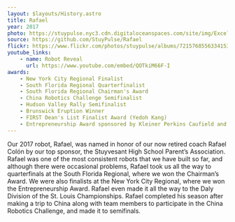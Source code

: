 ```yaml
---
layout: $layouts/History.astro
title: Rafael
year: 2017
photo: https://stuypulse.nyc3.cdn.digitaloceanspaces.com/site/img/Excelsior.JPG
source: https://github.com/StuyPulse/Rafael
flickr: https://www.flickr.com/photos/stuypulse/albums/72157685563341536
youtube_links:
    - name: Robot Reveal
      url: https://www.youtube.com/embed/QOTkiM66F-I
awards:
    - New York City Regional Finalist
    - South Florida Regional Quarterfinalist
    - South Florida Regional Chairman's Award
    - China Robotics Challenge Semifinalist
    - Hudson Valley Rally Semifinalist
    - Brunswick Eruption Winner
    - FIRST Dean's List Finalist Award (Yedoh Kang)
    - Entrepreneurship Award sponsored by Kleiner Perkins Caufield and Byers
---
```

Our 2017 robot, Rafael, was named in honor of our now retired coach Rafael Colón by our top sponsor, the Stuyvesant High School Parent’s Association. Rafael was one of the most consistent robots that we have built so far, and although there were occasional problems, Rafael took us all the way to quarterfinals at the South Florida Regional, where we won the Chairman’s Award. We were also finalists at the New York City Regional, where we won the Entrepreneurship Award. Rafael even made it all the way to the Daly Division of the St. Louis Championships. Rafael completed his season after making a trip to China along with team members to participate in the China Robotics Challenge, and made it to semifinals.
